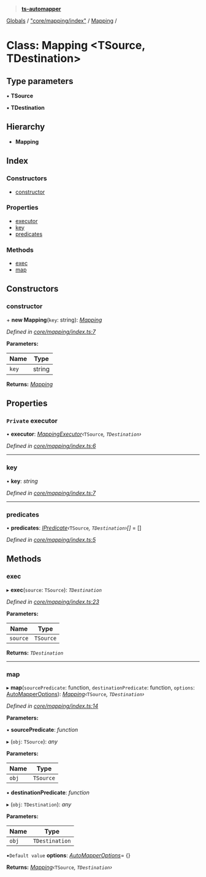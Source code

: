 > **[ts-automapper](../README.md)**

[Globals](../globals.md) / ["core/mapping/index"](../modules/_core_mapping_index_.md) / [Mapping](_core_mapping_index_.mapping.md) /

# Class: Mapping <**TSource, TDestination**>

## Type parameters

▪ **TSource**

▪ **TDestination**

## Hierarchy

* **Mapping**

## Index

### Constructors

* [constructor](_core_mapping_index_.mapping.md#constructor)

### Properties

* [executor](_core_mapping_index_.mapping.md#private-executor)
* [key](_core_mapping_index_.mapping.md#key)
* [predicates](_core_mapping_index_.mapping.md#predicates)

### Methods

* [exec](_core_mapping_index_.mapping.md#exec)
* [map](_core_mapping_index_.mapping.md#map)

## Constructors

###  constructor

\+ **new Mapping**(`key`: string): *[Mapping](_core_mapping_index_.mapping.md)*

*Defined in [core/mapping/index.ts:7](https://github.com/MADEiN83/ts-automapper/blob/eda5030/src/core/mapping/index.ts#L7)*

**Parameters:**

Name | Type |
------ | ------ |
`key` | string |

**Returns:** *[Mapping](_core_mapping_index_.mapping.md)*

## Properties

### `Private` executor

• **executor**: *[MappingExecutor](_core_mappingexecutor_index_.mappingexecutor.md)‹*`TSource`*, *`TDestination`*›*

*Defined in [core/mapping/index.ts:6](https://github.com/MADEiN83/ts-automapper/blob/eda5030/src/core/mapping/index.ts#L6)*

___

###  key

• **key**: *string*

*Defined in [core/mapping/index.ts:7](https://github.com/MADEiN83/ts-automapper/blob/eda5030/src/core/mapping/index.ts#L7)*

___

###  predicates

• **predicates**: *[IPredicate](../interfaces/_core_interfaces_index_.ipredicate.md)‹*`TSource`*, *`TDestination`*›[]* =  []

*Defined in [core/mapping/index.ts:5](https://github.com/MADEiN83/ts-automapper/blob/eda5030/src/core/mapping/index.ts#L5)*

## Methods

###  exec

▸ **exec**(`source`: `TSource`): *`TDestination`*

*Defined in [core/mapping/index.ts:23](https://github.com/MADEiN83/ts-automapper/blob/eda5030/src/core/mapping/index.ts#L23)*

**Parameters:**

Name | Type |
------ | ------ |
`source` | `TSource` |

**Returns:** *`TDestination`*

___

###  map

▸ **map**(`sourcePredicate`: function, `destinationPredicate`: function, `options`: [AutoMapperOptions](../interfaces/_core_interfaces_index_.automapperoptions.md)): *[Mapping](_core_mapping_index_.mapping.md)‹*`TSource`*, *`TDestination`*›*

*Defined in [core/mapping/index.ts:14](https://github.com/MADEiN83/ts-automapper/blob/eda5030/src/core/mapping/index.ts#L14)*

**Parameters:**

▪ **sourcePredicate**: *function*

▸ (`obj`: `TSource`): *any*

**Parameters:**

Name | Type |
------ | ------ |
`obj` | `TSource` |

▪ **destinationPredicate**: *function*

▸ (`obj`: `TDestination`): *any*

**Parameters:**

Name | Type |
------ | ------ |
`obj` | `TDestination` |

▪`Default value`  **options**: *[AutoMapperOptions](../interfaces/_core_interfaces_index_.automapperoptions.md)*=  {}

**Returns:** *[Mapping](_core_mapping_index_.mapping.md)‹*`TSource`*, *`TDestination`*›*